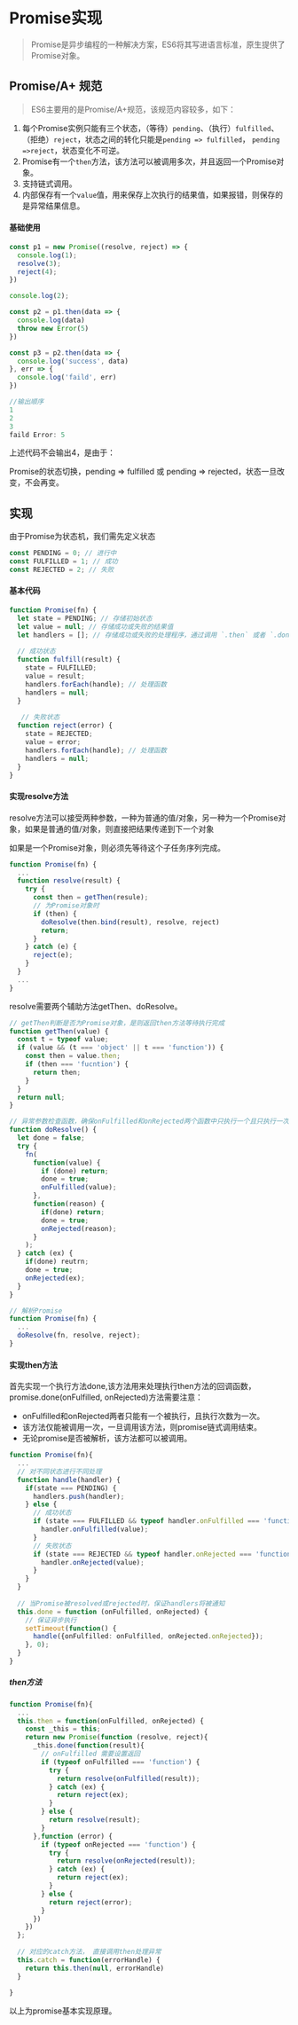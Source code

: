 # Promise实现

> Promise是异步编程的一种解决方案，ES6将其写进语言标准，原生提供了Promise对象。



## Promise/A+ 规范

> ES6主要用的是Promise/A+规范，该规范内容较多，如下：

1. 每个Promise实例只能有三个状态，（等待）`pending`、（执行）`fulfilled`、（拒绝）`reject`，状态之间的转化只能是`pending => fulfilled`， `pending =>reject`，状态变化不可逆。
2. Promise有一个`then`方法，该方法可以被调用多次，并且返回一个Promise对象。
3. 支持链式调用。
4. 内部保存有一个`value`值，用来保存上次执行的结果值，如果报错，则保存的是异常结果信息。





#### 基础使用

````typescript
const p1 = new Promise((resolve, reject) => {
  console.log(1);
  resolve(3);
  reject(4);
})

console.log(2);

const p2 = p1.then(data => {
  console.log(data)
  throw new Error(5)
})

const p3 = p2.then(data => {
  console.log('success', data)
}, err => {
  console.log('faild', err)
})

//输出顺序
1
2
3
faild Error: 5

````

上述代码不会输出4，是由于：

Promise的状态切换，pending => fulfilled 或 pending => rejected，状态一旦改变，不会再变。





## 实现

由于Promise为状态机，我们需先定义状态

````typescript
const PENDING = 0; // 进行中
const FULFILLED = 1; // 成功
const REJECTED = 2; // 失败
````



#### 基本代码

````typescript
function Promise(fn) {
  let state = PENDING; // 存储初始状态
  let value = null; // 存储成功或失败的结果值
  let handlers = []; // 存储成功或失败的处理程序，通过调用 `.then` 或者 `.done` 方法
  
  // 成功状态
  function fulfill(result) {
    state = FULFILLED;
    value = result;
    handlers.forEach(handle); // 处理函数
    handlers = null;
  }
  
   // 失败状态
  function reject(error) {
    state = REJECTED;
    value = error;
    handlers.forEach(handle); // 处理函数
    handlers = null;
  }
}
````



#### 实现resolve方法

resolve方法可以接受两种参数，一种为普通的值/对象，另一种为一个Promise对象，如果是普通的值/对象，则直接把结果传递到下一个对象

如果是一个Promise对象，则必须先等待这个子任务序列完成。

````typescript
function Promise(fn) {
  ...
  function resolve(result) {
    try {
      const then = getThen(resule);
      // 为Promise对象时
      if (then) {
        doResolve(then.bind(result), resolve, reject)
        return;
      }
    } catch (e) {
      reject(e);
    }
  }
  ...
}
````



resolve需要两个辅助方法getThen、doResolve。

````typescript
// getThen判断是否为Promise对象，是则返回then方法等待执行完成
function getThen(value) {
  const t = typeof value;
  if (value && (t === 'object' || t === 'function')) {
    const then = value.then;
    if (then === 'fucntion') {
      return then;
    }
  }
  return null;
}

// 异常参数检查函数，确保onFulfilled和onRejected两个函数中只执行一个且只执行一次，但未做异步处理。
function doResolve() {
  let done = false;
  try {
    fn(
      function(value) {
        if (done) return;
        done = true;
        onFulfilled(value);
      },
      function(reason) {
        if(done) return;
        done = true;
        onRejected(reason);
      }
    );
  } catch (ex) {
    if(done) reutrn;
    done = true;
    onRejected(ex);
  }
}

// 解析Promise
function Promise(fn) {
  ...
  doResolve(fn, resolve, reject);
}
````



#### 实现then方法

首先实现一个执行方法done,该方法用来处理执行then方法的回调函数，promise.done(onFulfilled, onRejected)方法需要注意：

- onFulfilled和onRejected两者只能有一个被执行，且执行次数为一次。
- 该方法仅能被调用一次，一旦调用该方法，则promise链式调用结束。
- 无论promise是否被解析，该方法都可以被调用。

````typescript
function Promise(fn){
  ...
  // 对不同状态进行不同处理
  function handle(handler) {
    if(state === PENDING) {
      handlers.push(handler);
    } else {
      // 成功状态
      if (state === FULFILLED && typeof handler.onFulfilled === 'function') {
        handler.onFulfilled(value);
      }
      // 失败状态
      if (state === REJECTED && typeof handler.onRejected === 'function') {
        handler.onRejected(value);
      }
    }
  }
  
  // 当Promise被resolved或rejected时，保证handlers将被通知
  this.done = function (onFulfilled, onRejected) {
    // 保证异步执行
    setTimeout(function() {
      handle({onFulfilled: onFulfilled, onRejected.onRejected});
    }, 0);
  }
}
````



##### then方法

````typescript
function Promise(fn){
  ...
  this.then = function(onFulfilled, onRejected) {
    const _this = this;
    return new Promise(function (resolve, reject){
      _this.done(function(result){
        // onFulfilled 需要设置返回
        if (typeof onFulfilled === 'function') {
          try {
            return resolve(onFulfilled(result));
          } catch (ex) {
            return reject(ex);
          }
        } else {
          return resolve(result);
        }
      },function (error) {
        if (typeof onRejected === 'function') {
          try {
            return resolve(onRejected(result));
          } catch (ex) {
            return reject(ex);
          }
        } else {
          return reject(error);
        }
      })
    })
  };
  
  // 对应的catch方法， 直接调用then处理异常
  this.catch = function(errorHandle) {
    return this.then(null, errorHandle)
  }
  
}
````



以上为promise基本实现原理。

